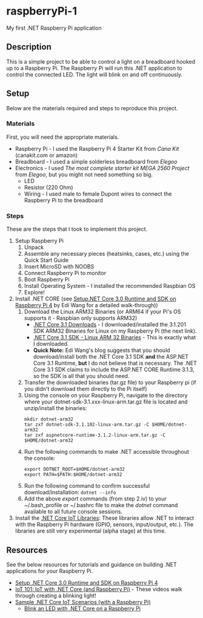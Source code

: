 # raspberryPi-1
My first .NET Raspberry Pi application

## Description
This is a simple project to be able to control a light on a breadboard hooked up to a Raspberry Pi. The Raspberry Pi will run this .NET application to control the connected LED. The light will blink on and off continuously.

## Setup
Below are the materials required and steps to reproduce this project.

### Materials
First, you will need the appropriate materials. 

- Raspberry Pi - I used the Raspberry Pi 4 Starter Kit from *Cana Kit* (canakit.com or amazon)
- Breadboard - I used a simple solderless breadboard from *Elegoo*
- Electronics - I used *The most complete starter kit MEGA 2560 Project* from *Elegoo*, but you might not need something so big.
	- LED
	- Resistor (220 Ohm)
	- Wiring - I used male to female Dupont wires to connect the Raspberry Pi to the breadboard

### Steps
These are the steps that I took to implement this project.

1. Setup Raspberry Pi
	1. Unpack
	2. Assemble any necessary pieces (heatsinks, cases, etc.) using the Quick Start Guide
	3. Insert MicroSD with NOOBS
	4. Connect Raspberry Pi to monitor
	5. Boot Raspberry Pi
	6. Install Operating System - I installed the recommended Raspbian OS
	7. Explore!
2. Install .NET CORE (see [Setup.NET Core 3.0 Runtime and SDK on Raspberry Pi 4](https://edi.wang/post/2019/9/29/setup-net-core-30-runtime-and-sdk-on-raspberry-pi-4) by Edi Wang for a detailed walk-through))
	1. Download the Linux ARM32 Binaries (or ARM64 if your Pi's OS supports it - Raspbian only supports ARM32)
		- [.NET Core 3.1 Downloads](https://dotnet.microsoft.com/download/dotnet-core/3.1) - I downloaded/installed the 3.1.201 SDK ARM32 Binaries for Linux on my Raspberry Pi (the next link).
		- [.NET Core 3.1 SDK - Linux ARM 32 Binaries](https://dotnet.microsoft.com/download/dotnet-core/thank-you/sdk-3.1.201-linux-arm32-binaries) - This is exactly what I downloaded.
		- **Quick Note:** Edi Wang's blog suggests that you should download/install both the .NET Core 3.1 SDK **and** the ASP.NET Core 3.1 Runtime, **but** I do not believe that is necessary. The .NET Core 3.1 SDK claims to include the ASP.NET CORE Runtime 3.1.3, so the SDK is all that you should need.
	2. Transfer the downloaded binaries (tar.gz file) to your Raspberry pi (if you didn't download them directly to the Pi itself)
	3. Using the console on your Raspberry Pi, navigate to the directory where your dotnet-sdk-3.1.xxx-linux-arm.tar.gz file is located and unzip/install the binaries:
		```
		mkdir dotnet-arm32
		tar zxf dotnet-sdk-3.1.102-linux-arm.tar.gz -C $HOME/dotnet-arm32
		tar zxf aspnetcore-runtime-3.1.2-linux-arm.tar.gz -C $HOME/dotnet-arm32
		```
	4. Run the following commands to make .NET accessible throughout the console:
		```
		export DOTNET_ROOT=$HOME/dotnet-arm32
		export PATH=$PATH:$HOME/dotnet-arm32
		```
	5. Run the following command to confirm successful download/installation:
		` dotnet --info `
	6. Add the above *export* commands (from step 2.iv) to your ~/.bash_profile or ~/.bashrc file to make the *dotnet* command available to all future console sessions.
3. Install the [.NET Core IoT Libraries](https://github.com/dotnet/iot): These libraries allow .NET to interact with the Raspberry Pi hardware (GPIO, sensors, input/output, etc.). The libraries are still very experimental (alpha stage) at this time.

## Resources
See the below resources for tutorials and guidance on building .NET applications for your Raspberry Pi.

- [Setup .NET Core 3.0 Runtime and SDK on Raspberry Pi 4](https://edi.wang/post/2019/9/29/setup-net-core-30-runtime-and-sdk-on-raspberry-pi-4)
- [IoT 101: IoT with .NET Core (and Raspberry Pi)](https://channel9.msdn.com/Series/IoT-101) - These videos walk through creating a blinking light!
- [Sample .NET Core IoT Scenarios (with a Raspberry Pi)](https://github.com/dotnet/iot/blob/master/samples/README.md)
	- [Blink an LED with .NET Core on a Raspberry Pi](https://github.com/dotnet/iot/blob/master/samples/led-blink/README.md)

